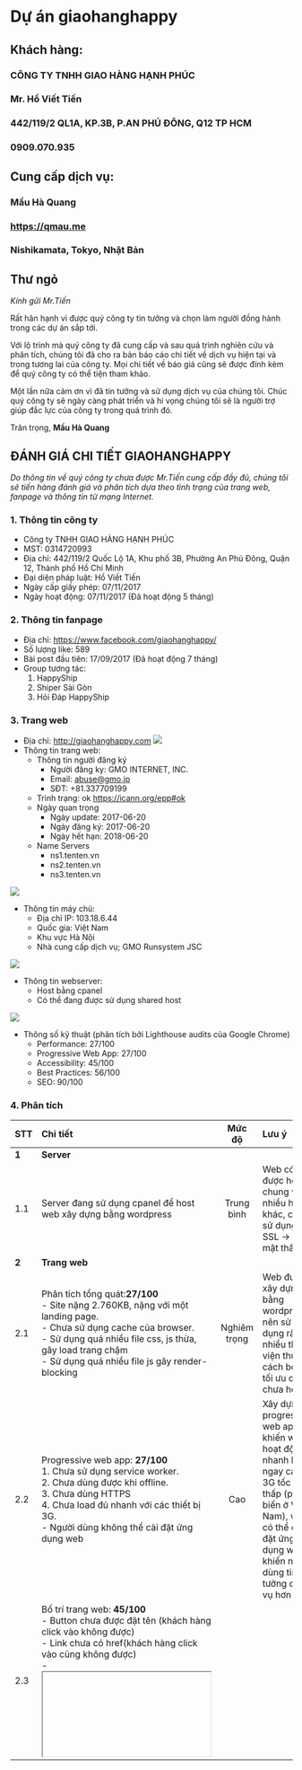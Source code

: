 # Dự án giaohanghappy

## Khách hàng:
### CÔNG TY TNHH GIAO HÀNG HẠNH PHÚC
### Mr. Hồ Viết Tiến
### 442/119/2 QL1A, KP.3B, P.AN PHÚ ĐÔNG, Q12 TP HCM
### 0909.070.935

## Cung cấp dịch vụ:
### Mầu Hà Quang
### https://qmau.me
### Nishikamata, Tokyo, Nhật Bản

## Thư ngỏ
_Kính gửi Mr.Tiến_

Rất hân hạnh vì được quý công ty tin tưởng và chọn làm người đồng hành trong các dự án sắp tới.

Với lộ trình mà quý công ty đã cung cấp và sau quá trình nghiên cứu và phân tích, chúng tôi đã cho ra bản báo cáo chi tiết về dịch vụ hiện tại và trong tương lai của công ty. Mọi chi tiết về báo giá cũng sẽ được đính kèm để quý công ty có thể tiện tham khảo.

Một lần nữa cảm ơn vì đã tin tưởng và sử dụng dịch vụ của chúng tôi.
Chúc quý công ty sẽ ngày càng phát triển và hi vọng chúng tôi sẽ là người trợ giúp đắc lực của công ty trong quá trình đó.

Trân trọng,
**Mầu Hà Quang**

## ĐÁNH GIÁ CHI TIẾT GIAOHANGHAPPY
_Do thông tin về quý công ty chưa được Mr.Tiến cung cấp đầy đủ, chúng tôi sẽ tiến hàng đánh giá và phân tích dựa theo tình trạng của trang web, fanpage và thông tin từ mạng Internet._

### 1. Thông tin công ty
- Công ty TNHH GIAO HÀNG HẠNH PHÚC
- MST: 0314720993
- Địa chỉ: 442/119/2 Quốc Lộ 1A, Khu phố 3B, Phường An Phú Đông, Quận 12, Thành phố Hồ Chí Minh
- Đại diện pháp luật: Hồ Viết Tiến
- Ngày cấp giấy phép: 07/11/2017
- Ngày hoạt động: 07/11/2017 (Đã hoạt động 5 tháng)

### 2. Thông tin fanpage
- Địa chỉ: https://www.facebook.com/giaohanghappy/
- Số lượng like: 589
- Bài post đầu tiên: 17/09/2017 (Đã hoạt động 7 tháng)
- Group tương tác:
  1. HappyShip
  2. Shiper Sài Gòn
  3. Hỏi Đáp HappyShip

### 3. Trang web
- Địa chỉ: http://giaohanghappy.com
![](https://scontent-nrt1-1.xx.fbcdn.net/v/t1.0-9/30724704_10214072537841752_8854093523293569024_n.jpg?_nc_cat=0&oh=02ab493caa0ed8846703fcf028bbd183&oe=5B6C3337)
- Thông tin trang web:
  - Thông tin người đăng ký
    - Người đăng ky: GMO INTERNET, INC.
    - Email: abuse@gmo.jp
    - SĐT: +81.337709199
  - Trình trạng: ok https://icann.org/epp#ok
  - Ngày quan trọng
    - Ngày update: 2017-06-20
    - Ngày đăng ký: 2017-06-20
    - Ngày hết hạn: 2018-06-20
  - Name Servers
    - ns1.tenten.vn
    - ns2.tenten.vn
    - ns3.tenten.vn

![](https://scontent-nrt1-1.xx.fbcdn.net/v/t1.0-9/30710167_10214072540001806_4771656499183222784_n.jpg?_nc_cat=0&oh=dbdb358d4ee110cf61af5594d2a2fed7&oe=5B2A46F2)
- Thông tin máy chủ:
  - Địa chỉ IP: 103.18.6.44
  - Quốc gia: Việt Nam
  - Khu vực Hà Nội
  - Nhà cung cấp dịch vụ; GMO Runsystem JSC

![](https://scontent-nrt1-1.xx.fbcdn.net/v/t1.0-9/30739660_10214072536521719_5273580632390238208_n.jpg?_nc_cat=0&oh=abe13fdda968d682ffac5f5014df2873&oe=5B6F8912)
- Thông tin webserver:
  - Host bằng cpanel
  - Có thể đang được sử dụng shared host

![](https://scontent-nrt1-1.xx.fbcdn.net/v/t1.0-9/30713936_10214072531401591_8344235082252288000_n.jpg?_nc_cat=0&oh=627c7ef95426636bb861a8a09b02f495&oe=5B68EAC5)
- Thông số kỹ thuật (phân tích bởi Lighthouse audits của Google Chrome)
  - Performance: 27/100
  - Progressive Web App: 27/100
  - Accessibility: 45/100
  - Best Practices: 56/100
  - SEO: 90/100

### 4. Phân tích

| STT        | Chi tiết | Mức độ |Lưu ý|
| ------------- |:-------------| :-----: |:-|
|**1**| **Server**|
|1.1|Server đang sử dụng cpanel để host web xây dựng bằng wordpress|Trung bình|Web có thể được host chung với nhiều host khác, chưa sử dụng SSL → bảo mật thấp|
|**2**| **Trang web**|
|2.1|Phân tích tổng quát:**27/100**<br>- Site nặng 2.760KB, nặng với một landing page.<br>- Chưa sử dụng cache của browser.<br>- Sử dụng quá nhiều file css, js thừa, gây load trang chậm<br>- Sử dụng quá nhiều file js gây render-blocking|Nghiêm trọng|Web được xây dựng bằng wordpress nên sử dụng rất nhiều thư viện thừa, cách bố trí, tối ưu code chưa hợp lý|
|2.2|Progressive web app: **27/100**<br>1. Chưa sử dụng service worker.<br>2. Chưa dùng được khi offline.<br>3. Chưa dùng HTTPS<br>4. Chưa load đủ nhanh với các thiết bị 3G.<br>- Người dùng không thể cài đặt ứng dụng web|Cao|Xây dựng progressive web app khiến web hoạt động nhanh hơn ngay cả với 3G tốc độ thấp (phổ biến ở Việt Nam), việc có thể cài đặt ứng dụng web khiến người dùng tin tưởng dịch vụ hơn|
|2.3|Bố trí trang web: **45/100**<br>- Button chưa được đặt tên (khách hàng click vào không được)<br>- Link chưa có href(khách hàng click vào cũng không được) <br>- <iframe> không có tiêu đề <br>- form chưa có nhãn <br> - Chưa dùng màu có độ tương phản tốt <br>- id không unique (id các phần bị trùng)| Cao| Việc trang web được bố trí một cách hợp lý, giao diện hài hoà, hiện đại đóng vai trò rất lớn trong việc tạo lòng tin với khách hàng, first impression của khách hàng bao giờ cũng là quan trọng nhất.
|2.4|Sử dụng các công nghệ mới: **56/100**<br>- Không dùng HTTPS <br>- Không dùng HTTP/2 cho việc lấy tài nguyên <br>- Không có hỗ trợ cho việc scroll của người dùng <br>- Dùng thư viện js có lỗ hổng về bảo mật<br> - Chưa có file manifest <br>- Console log có lỗi **(cực kì tệ)**|Cao | Các công nghệ mới không được sử dụng, javascript được sử dụng bừa bãi, không bảo đảm tính bảo mật, có lỗi ở console log, điều này là tối kị với một website.
|2.5|SEO: **90/100** (quan trọng với web của quý công ty)<br>- Chưa có thẻ meta description|Rất cao| Để dịch vụ có thể được khách hàng tìm kiếm đến thì SEO rất quan trọng, việc đảm bảo cấu trúc các thẻ meta chưa được đảm bảo là một điều không tốt. Ví dụ như việc quý công ty có thể tìm thấy tôi một phần là do có duyên, phần lớn là do SEO|

**3**.**Các lỗi khác**
![](https://scontent-nrt1-1.xx.fbcdn.net/v/t1.0-9/30714596_10214072697525744_712081229507198976_o.jpg?_nc_cat=0&oh=5cd8f3792116b32beb11e172eec7f77a&oe=5B73C6B3)<br><br>Các link dưới phần footer đều không click được, bản đồ bị lỗi, giấy phép kinh doanh sai<br><br>![](https://i.imgur.com/IurFdoi.jpg)<br><br>Ảnh bị lỗi<br><br>![](https://i.imgur.com/nC8j1Eb.png)<br><br>Không vào được trang web đọc tin tức<br><br>![](https://imgur.com/yuOpKyr.png)<br><br>Sai chính tả<br><br>


### 5. Lộ trình yêu cầu và báo giá chi tiết
**Lộ trình yêu cầu**

![](https://scontent-nrt1-1.xx.fbcdn.net/v/t1.15752-9/30698765_419189435176006_8751178242796290048_n.png?_nc_cat=0&oh=7001265fbb08ee6398b05eacc91881ce&oe=5B62E382)

**Tư vấn và báo giá**

| STT        | Chi tiết           | Deadline | Giá thành|Ghi chú|
| ------------- |:-------------| :-----:| :-----: |:-|
|**1**| **Chatbot + Website**|
|1.1| Xây dựng chatbot theo flow ban đầu <br>(khách chọn giao hàng → nhập địa chỉ nhận hàng → nhập địa chỉ giao hàng → giá tiền) |22/04/2017|1.000.000|- Bên chúng tôi sẽ chịu trách nhiệm từ việc phát triển, hosting và triển khai dịch vụ.<br>-Facebook đang có policy ngừng cấp phép hoạt động cho chatbot mới, dịch vụ có thể được triển khai muộn hơn và lỗi không thuộc về bên cung cấp.|
|1.2|Xây dựng chatbot theo flow mới<br>![](https://scontent-nrt1-1.xx.fbcdn.net/v/t1.15752-0/s370x247/30724173_419080971853519_4669274099573325824_n.jpg?_nc_cat=0&oh=ca328994f5ac13016d287e0824743737&oe=5B6EAC4B) |25/04/2017|1.000.000|- Flow mới đòi hỏi xử lý phức tạp hơn ở phần logic chọn dịch vụ khác của khách hàng.<br>- Chế độ bảo hành 3 tháng<br>- Các lỗi cập nhật platform (do Facebook) sẽ cũng sẽ được hỗ trợ miễn phí.<br>- Bên khách hàng sẽ không được sở hữu source code của dịch vụ (có thể thương lượng thêm).|
|1.3|Xây dựng lại website giaohanghappy.com:<br>1. Thiết kế lại toàn bộ giao diện responsive (sử dụng cả trên máy tính và điện thoại di động)<br>2. Thiết kế hệ thống tin tức, điều khoản dịch vụ nhằm tạo sự tin tưởng cho người dùng.<br>3. Thiết kế database kết hợp với hệ thống quản lý, khách hàng có thể tra thông tin đơn hàng ngay trên giao diện web. (mục 2.2↓)|1 tháng từ ngày yêu cầu|4.000.000|- Chế độ bảo hành 3 tháng, miễn phí host và database trong thời gian bảo hành<br>- Miễn phí chứng chỉ SSL cho trang web<br>- Tối ưu các thông số của hệ thống web(tham khảo hình website qmau.me ở phần dưới)|
|**2**| **Chatbot + Hệ thống quản lý**|
|2.1|Hệ thống sẽ hoạt động theo flow như sau:<br> người dùng đặt hàng trên chatbot → chuyển yêu cầu lên hệ thống web, tự động tạo đơn hàng → quản trị viên có thể thấy đầy đủ thông tin đơn hàng, cập nhật và quản lý đơn hàng và giao cho shipper xử lý|1 tháng từ ngày yêu cầu| 2.000.000|- Bên cung cấp sẽ chịu trách nhiệm thiết kế, phát triển, cài đặt web quản lý đơn hàng, lo việc hosting và thiết lập database.<br>- Chế độ bảo hành 3 tháng, miễn phí chi phí host, database trong thời gian bảo hành.<br>|
|2.2|Kết hợp hệ thống quản lý và chabot:<br>1. Người dùng có thể kiểm tra trạng thái đơn hàng qua chatbot (chưa xử lý, đang trên đường, đã giao)<br>2. Tạo mã đơn hàng, thuận tiện cho việc quản lý.<br>3. Thêm chức năng quản lý shipper (người quản lý có thể phân công shipper theo đơn hàng), chi phí phát sinh +1.000.0000|2 tuần - 1 tháng từ ngày yêu cầu| 2.500.000<br>(+1.000.0000 nếu chọn thêm chức năng 3)|- Chế độ bảo hành 3 tháng<br>- Chatbot mới sẽ có thêm 1 chức năng, việc xử lý sẽ phức tạp hơn nhưng trải nghiệm người dùng sẽ được nâng cao hơn rất nhiều|
|**3**| **Chatbot cao cấp + web quản lý cao cấp + progressive web app + ứng dụng dành cho shipper**|
|3.1|Chatbot cao cấp:<br>1.Có thêm chức năng tự động gửi thông báo khi shipper nhận hàng.<br>2. Chức năng nhận feedback từ khách hàng, thêm flow xin thông tin khách hàng (có thể tạo tập khách hàng để quản lý) |1 tháng từ ngày yêu cầu| 3.000.000|- Bên cung cấp sẽ chịu trách nhiệm thiết kế, phát triển, cài đặt web quản lý đơn hàng, lo việc hosting và thiết lập database.<br>- Chế độ bảo hành 3 tháng, miễn phí chi phí host, database trong thời gian bảo hành.<br>|
|3.2|Web quản lý cao cấp + ứng dụng cho shipper:<br>1. Chia giao diện admin và shipper<br>2. Shipper có thể thấy danh sách đơn hàng và lựa chọn, hệ thống sẽ cập nhật và quản trị viên có thể theo dõi, kết hợp với chatbot cao cấp gửi thông báo cho khách hàng.<br>3. Sau khi giao hàng xong cho shipper cập nhật, thông báo đến quản trị viên (qua hệ thống quản lý) và khách hàng (qua chatbot)|2-3 tháng|7.000.000 - 10.000.000 <br>tuỳ độ phức tạp của nghiệp vụ (cần bàn bạc kỹ hơn)|- Chế độ bảo hành 3 tháng, miễn phí chi phí host, database trong 6 tháng|
|3.3|Progressive web app <br>(hoạt động offline, web app cài được trên điện thoại android, iOS 11.3 trở lên, tăng trải nghiệm và độ gắn kết với người dùng, tốc độ load nhanh hơn với 3G)|1 tuần từ ngày yêu cầu|2.000.000|- Chế độ bảo hành 3 tháng|

\*Chế độ bảo hành 3 tháng: Bên cung cấp dịch vụ sẽ chịu trách nhiệm maintain và bảo hành chatbot trong 03 tháng sau khi bàn giao với các lỗi của lập trình viên và các lỗi nhỏ (< 1 tiếng), mọi thay đổi về yêu cầu _có thể_ sẽ chịu chi phí phát sinh.

- Một số vấn đề cần làm rõ:
  - Chatbot: Làm việc giữa page giaohanghappy với khách hàng, không dùng để liên lạc với shipper.
  - Hệ thống quản lý: Làm việc giữa ngừoi quản lý và shipper, giao diện admin là người quản lý, giao diện shipper sẽ khác. Ở bước 2, shipper không thể nhận hàng, chức năng shipper nhận hàng chỉ được phát triển ở bước 3(cao cấp).


- Một số khuyến nghị

| STT        | Thông tin           | Mức độ  | Cách giải quyết|
| ------------- |:-------------:| :-----:| :-----: |
| 1| Domain sẽ hết hạn vào ngày 20/6/2018 | Trung bình | Đăng ký gia hạn domain thêm 1 năm nữa |
| 2| Server không sử dụng SSL (https)|  Cao | Không sử dụng SSL khiến trang web thiếu chuyên nghiệp, không bảo mật và được google search engine đánh giá thấp, khuyến nghị đăng ký một chứng chỉ SSL |
| 3| Website đang hoạt động không hiệu quả (các lỗi được đề cập ở phần 4)| Rất cao| Nên làm lại toàn bộ, thiết kế lại kiến trúc hướng người dùng để có một hình ảnh chuyên nghiệp hơn với khách hàng |
|4|Được viết bằng Wordpress, lập trình viên chưa tối ưu hoá các thông số hoạt động của web| Cao| Tối ưu hoá tốc độ web và cải thiện trải nghiệm người dùng|

Những việc nên làm ngay:

- Xây dựng lại trang web, trang web hiện tại quá thô sơ, bắt khách hàng đăng nhập nhưng không cung cấp thông tin gì, giao diện cẩu thả gây mất tính chất chuyên nghiệp của công việc. Kiến nghị công ty nên xây dựng lại trang web, vừa làm nền tảng cho chatbot sau này, vừa tạo hình ảnh chuyên nghiệp, vừa có thể SEO để thu hút khách hàng từ Google.(mục 1.3)

![](https://i.imgur.com/eKa48XI.png)

Trên đây là trang web cá nhân qmau.me, tất cả đều được tối ưu (đặc biệt là SEO), một website với thông số như thế náy sẽ giúp rất nhiều cho việc kinh doanh của quý công ty. Thứ nhất, website được tối ưu theo [12 cách tối ưu hoá website - thời đại của mobile-first](https://qmau.me/blog/post/12-cach-toi-uu-hoa-website-thoi-dai-cua-mobile-first) và sử dụng [Progressive web app](https://qmau.me/blog/post/progressive-web-apps-qmau-me-cho-ios) nên đem lại trả nghiệm người dùng tốt hơn rất nhiều, có thể sử dụng offline và đảm bảo load nhanh với 3G.

Chúng tôi đã chuẩn bị một bản mock-up mẫu cho website công ty tại địa chỉ: https://c573eda8.ngrok.io/

- Xây dựng hệ thống chatbot (mục 1.1, 1.2) làm selling point của dịch vụ, vừa giảm bớt nhân công cho việc sắp xếp các đơn hàng, vừa giúp khách hàng có trải nghiệm mới lạ, có cảm giác một dịch vụ chuyên nghiệp.

Đây là thiết kế flow chatbot dự kiến cho hệ thống của quý công ty:

![](https://i.imgur.com/EMfSWSR.png)
![](https://i.imgur.com/6hYQkTS.png)
![](https://i.imgur.com/M1XONXT.png)

- Tương lai gần nên phát triển chức năng quản lý bằng mã đơn hàng ở mục 2.1, 2.2, vừa có thể cho khách hàng tra cứu trên web, vừa giúp nhân viên quản lý thuận tiện hơn trong việc phân công shipper.

- Sau khi phát triển xong 2 phase trên, nên cân nhắc và bàn bạc lại thật kỹ để chuẩn bị cho phase 3.

- Bên chúng tôi sẽ nỗ lực hết sức có thể để biến ước mơ của quý công ty thành sự thật. Mọi tư vấn về kỹ thuật, marketing cơ bản trên các platform như facebook, zalo, linkedin đều được hỗ trợ miễn phí nếu có nhu cầu. Ngay cả bản báo cáo này cũng được hoàn thành trong 3 tiếng (miễn phí). Tất cả nhằm thể hiện rằng chúng tôi chân trọng ý tưởng và sự nhiệt huyết của giaohanghappy.

- Bản báo cáo còn sơ sài và có thể có thiếu sót, rất mong quý công ty bỏ qua, một lần nữa cảm ơn vì đã tin tưởng sử dụng dịch vụ của chúng tôi.
